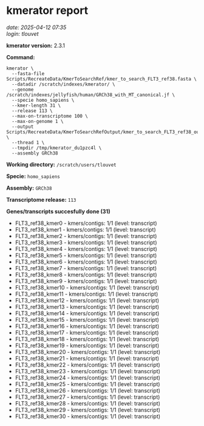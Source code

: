 # kmerator report
*date: 2025-04-12 07:35*  
*login: tlouvet*

**kmerator version:** 2.3.1

**Command:**

```
kmerator \
  --fasta-file Scripts/RecreateData/KmerToSearchRef/kmer_to_search_FLT3_ref38.fasta \
  --datadir /scratch/indexes/kmerator/ \
  --genome /scratch/indexes/jellyfish/human/GRCh38_with_MT_canonical.jf \
  --specie homo_sapiens \
  --kmer-length 31 \
  --release 113 \
  --max-on-transcriptome 100 \
  --max-on-genome 1 \
  --output Scripts/RecreateData/KmerToSearchRefOutput/kmer_to_search_FLT3_ref38_output \
  --thread 1 \
  --tmpdir /tmp/kmerator_du1pzc4l \
  --assembly GRCh38
```

**Working directory:** `/scratch/users/tlouvet`

**Specie:** `homo_sapiens`

**Assembly:** `GRCh38`

**Transcriptome release:** `113`

**Genes/transcripts succesfully done (31)**

- FLT3_ref38_kmer0 - kmers/contigs: 1/1 (level: transcript)
- FLT3_ref38_kmer1 - kmers/contigs: 1/1 (level: transcript)
- FLT3_ref38_kmer2 - kmers/contigs: 1/1 (level: transcript)
- FLT3_ref38_kmer3 - kmers/contigs: 1/1 (level: transcript)
- FLT3_ref38_kmer4 - kmers/contigs: 1/1 (level: transcript)
- FLT3_ref38_kmer5 - kmers/contigs: 1/1 (level: transcript)
- FLT3_ref38_kmer6 - kmers/contigs: 1/1 (level: transcript)
- FLT3_ref38_kmer7 - kmers/contigs: 1/1 (level: transcript)
- FLT3_ref38_kmer8 - kmers/contigs: 1/1 (level: transcript)
- FLT3_ref38_kmer9 - kmers/contigs: 1/1 (level: transcript)
- FLT3_ref38_kmer10 - kmers/contigs: 1/1 (level: transcript)
- FLT3_ref38_kmer11 - kmers/contigs: 1/1 (level: transcript)
- FLT3_ref38_kmer12 - kmers/contigs: 1/1 (level: transcript)
- FLT3_ref38_kmer13 - kmers/contigs: 1/1 (level: transcript)
- FLT3_ref38_kmer14 - kmers/contigs: 1/1 (level: transcript)
- FLT3_ref38_kmer15 - kmers/contigs: 1/1 (level: transcript)
- FLT3_ref38_kmer16 - kmers/contigs: 1/1 (level: transcript)
- FLT3_ref38_kmer17 - kmers/contigs: 1/1 (level: transcript)
- FLT3_ref38_kmer18 - kmers/contigs: 1/1 (level: transcript)
- FLT3_ref38_kmer19 - kmers/contigs: 1/1 (level: transcript)
- FLT3_ref38_kmer20 - kmers/contigs: 1/1 (level: transcript)
- FLT3_ref38_kmer21 - kmers/contigs: 1/1 (level: transcript)
- FLT3_ref38_kmer22 - kmers/contigs: 1/1 (level: transcript)
- FLT3_ref38_kmer23 - kmers/contigs: 1/1 (level: transcript)
- FLT3_ref38_kmer24 - kmers/contigs: 1/1 (level: transcript)
- FLT3_ref38_kmer25 - kmers/contigs: 1/1 (level: transcript)
- FLT3_ref38_kmer26 - kmers/contigs: 1/1 (level: transcript)
- FLT3_ref38_kmer27 - kmers/contigs: 1/1 (level: transcript)
- FLT3_ref38_kmer28 - kmers/contigs: 1/1 (level: transcript)
- FLT3_ref38_kmer29 - kmers/contigs: 1/1 (level: transcript)
- FLT3_ref38_kmer30 - kmers/contigs: 1/1 (level: transcript)
